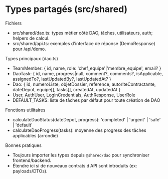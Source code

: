 # Types partagés (src/shared)

Fichiers

- src/shared/dao.ts: types métier côté DAO, tâches, utilisateurs, auth; helpers de calcul.
- src/shared/api.ts: exemples d'interface de réponse (DemoResponse) pour /api/demo.

Types principaux (dao.ts)

- TeamMember: { id, name, role: 'chef_equipe'|'membre_equipe', email? }
- DaoTask: { id, name, progress|null, comment?, comments?, isApplicable, assignedTo?, lastUpdatedBy?, lastUpdatedAt? }
- Dao: { id, numeroListe, objetDossier, reference, autoriteContractante, dateDepot, equipe[], tasks[], createdAt, updatedAt }
- User, AuthUser, LoginCredentials, AuthResponse, UserRole
- DEFAULT_TASKS: liste de tâches par défaut pour toute création de DAO

Fonctions utilitaires

- calculateDaoStatus(dateDepot, progress): 'completed' | 'urgent' | 'safe' | 'default'
- calculateDaoProgress(tasks): moyenne des progress des tâches applicables (arrondie)

Bonnes pratiques

- Toujours importer les types depuis `@shared/dao` pour synchroniser frontend/backend.
- Étendre ici si de nouveaux contrats d'API sont introduits (ex: payloads/DTOs).
